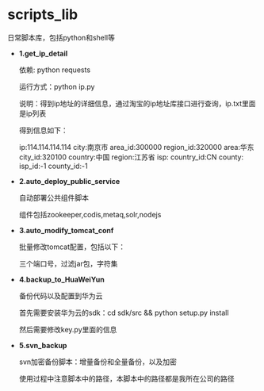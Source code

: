 # scripts_lib
日常脚本库，包括python和shell等

- **1.get_ip_detail**
  
  依赖: python requests
  
  运行方式：python ip.py
  
  说明：得到ip地址的详细信息，通过淘宝的ip地址库接口进行查询，ip.txt里面是ip列表
  
  得到信息如下：
  
  ip:114.114.114.114
city:南京市
area_id:300000
region_id:320000
area:华东
city_id:320100
country:中国
region:江苏省
isp:
country_id:CN
county:
isp_id:-1
county_id:-1
- **2.auto_deploy_public_service**
  
  自动部署公共组件脚本
  
  组件包括zookeeper,codis,metaq,solr,nodejs
 
- **3.auto_modify_tomcat_conf**
  
  批量修改tomcat配置，包括以下：

  三个端口号，过滤jar包，字符集
- **4.backup_to_HuaWeiYun**

  备份代码以及配置到华为云

  首先需要安装华为云的sdk：cd sdk/src && python setup.py install

  然后需要修改key.py里面的信息
- **5.svn_backup**
  
  svn加密备份脚本：增量备份和全量备份，以及加密

  使用过程中注意脚本中的路径，本脚本中的路径都是我所在公司的路径
